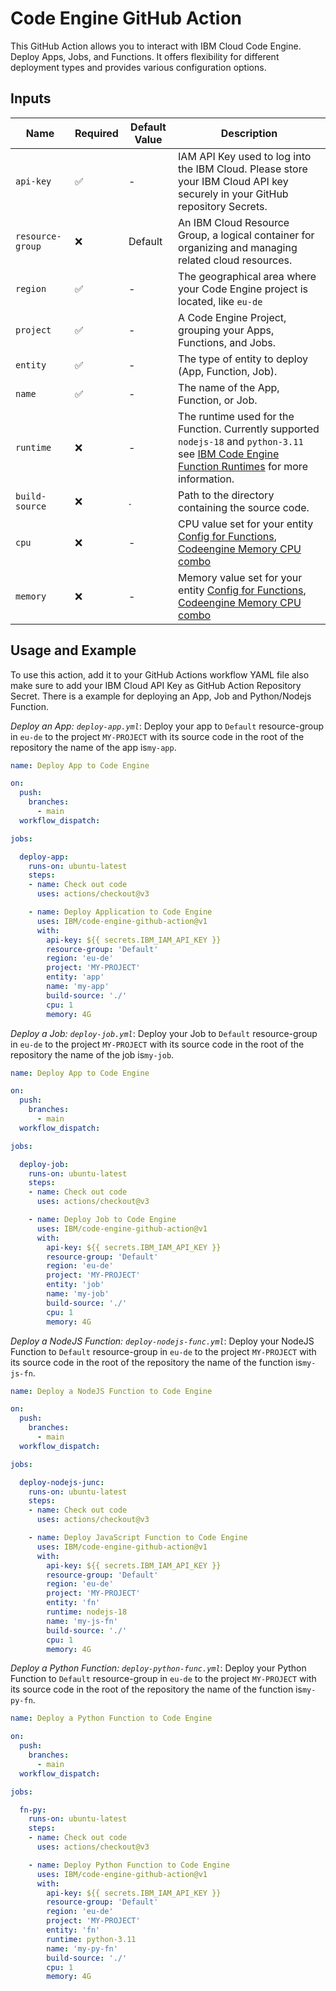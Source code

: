 # Code Engine GitHub Action

This GitHub Action allows you to interact with IBM Cloud Code Engine. Deploy Apps, Jobs, and Functions. It offers flexibility for different deployment types and provides various configuration options.

## Inputs

| Name            | Required | Default Value |Description |
|-----------------|----------|---------------|----------------------------------------------------------------|
| `api-key`       | ✅      | -             | IAM API Key used to log into the IBM Cloud. Please store your IBM Cloud API key securely in your GitHub repository Secrets.|
| `resource-group`| ❌       | Default       | An IBM Cloud Resource Group, a logical container for organizing and managing related cloud resources.|
| `region`        | ✅      | -             | The geographical area where your Code Engine project is located, like `eu-de` |
| `project`       | ✅      | -             | A Code Engine Project, grouping your Apps, Functions, and Jobs.|
| `entity`        | ✅      | -             | The type of entity to deploy (App, Function, Job). |
| `name`          | ✅      | -             | The name of the App, Function, or Job.|
| `runtime`       | ❌ | -             | The runtime used for the Function. Currently supported `nodejs-18` and `python-3.11` see [IBM Code Engine Function Runtimes](https://cloud.ibm.com/docs/codeengine?topic=codeengine-fun-runtime) for more information.|
| `build-source`  | ❌       | .             | Path to the directory containing the source code.|
| `cpu`           | ❌       | -             | CPU value set for your entity [Config for Functions](https://cloud.ibm.com/docs/codeengine?topic=codeengine-fun-runtime), [Codeengine Memory CPU combo](https://cloud.ibm.com/docs/codeengine?topic=codeengine-mem-cpu-combo)|
| `memory`        | ❌       | -             | Memory value set for your entity [Config for Functions](https://cloud.ibm.com/docs/codeengine?topic=codeengine-fun-runtime), [Codeengine Memory CPU combo](https://cloud.ibm.com/docs/codeengine?topic=codeengine-mem-cpu-combo)|



## Usage and Example

To use this action, add it to your GitHub Actions workflow YAML file also make sure to add your IBM Cloud API Key as GitHub Action Repository Secret. There is a example for deploying an App, Job and Python/Nodejs Function.

*Deploy an App: `deploy-app.yml`*: Deploy your app to `Default` resource-group in `eu-de` to the project `MY-PROJECT` with its source code in the root of the repository the name of the app is`my-app`.
```yaml
name: Deploy App to Code Engine

on:
  push:
    branches:
      - main
  workflow_dispatch:

jobs:

  deploy-app:
    runs-on: ubuntu-latest
    steps:
    - name: Check out code
      uses: actions/checkout@v3

    - name: Deploy Application to Code Engine
      uses: IBM/code-engine-github-action@v1
      with:
        api-key: ${{ secrets.IBM_IAM_API_KEY }}
        resource-group: 'Default'
        region: 'eu-de'
        project: 'MY-PROJECT'
        entity: 'app'
        name: 'my-app'
        build-source: './'
        cpu: 1
        memory: 4G
```

*Deploy a Job: `deploy-job.yml`*: Deploy your Job to `Default` resource-group in `eu-de` to the project `MY-PROJECT` with its source code in the root of the repository the name of the job is`my-job`.
```yaml
name: Deploy App to Code Engine

on:
  push:
    branches:
      - main
  workflow_dispatch:

jobs:

  deploy-job:
    runs-on: ubuntu-latest
    steps:
    - name: Check out code
      uses: actions/checkout@v3

    - name: Deploy Job to Code Engine
      uses: IBM/code-engine-github-action@v1
      with:
        api-key: ${{ secrets.IBM_IAM_API_KEY }}
        resource-group: 'Default'
        region: 'eu-de'
        project: 'MY-PROJECT'
        entity: 'job'
        name: 'my-job'
        build-source: './'
        cpu: 1
        memory: 4G
```

*Deploy a NodeJS Function: `deploy-nodejs-func.yml`*: Deploy your NodeJS Function to `Default` resource-group in `eu-de` to the project `MY-PROJECT` with its source code in the root of the repository the name of the function is`my-js-fn`.
```yaml
name: Deploy a NodeJS Function to Code Engine

on:
  push:
    branches:
      - main
  workflow_dispatch:

jobs:

  deploy-nodejs-junc:
    runs-on: ubuntu-latest
    steps:
    - name: Check out code
      uses: actions/checkout@v3

    - name: Deploy JavaScript Function to Code Engine
      uses: IBM/code-engine-github-action@v1
      with:
        api-key: ${{ secrets.IBM_IAM_API_KEY }}
        resource-group: 'Default'
        region: 'eu-de'
        project: 'MY-PROJECT'
        entity: 'fn'
        runtime: nodejs-18 
        name: 'my-js-fn'
        build-source: './'
        cpu: 1
        memory: 4G
```

*Deploy a Python Function: `deploy-python-func.yml`*: Deploy your Python Function to `Default` resource-group in `eu-de` to the project `MY-PROJECT` with its source code in the root of the repository the name of the function is`my-py-fn`.
```yaml
name: Deploy a Python Function to Code Engine

on:
  push:
    branches:
      - main
  workflow_dispatch:

jobs:

  fn-py:
    runs-on: ubuntu-latest
    steps:
    - name: Check out code
      uses: actions/checkout@v3

    - name: Deploy Python Function to Code Engine
      uses: IBM/code-engine-github-action@v1
      with:
        api-key: ${{ secrets.IBM_IAM_API_KEY }}
        resource-group: 'Default'
        region: 'eu-de'
        project: 'MY-PROJECT'
        entity: 'fn'
        runtime: python-3.11
        name: 'my-py-fn'
        build-source: './'
        cpu: 1
        memory: 4G
```